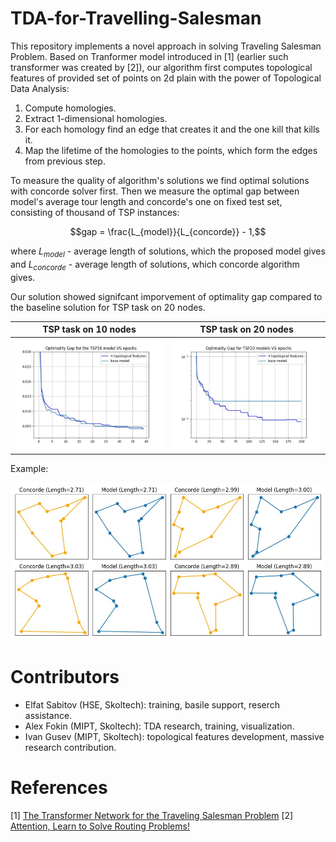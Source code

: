 # TDA-for-Travelling-Salesman
This repository implements a novel approach in solving Traveling Salesman Problem. Based on Tranformer model introduced in [1] (earlier such transformer was created by [2]), our algorithm first computes topological features of provided set of points on 2d plain with the power of Topological Data Analysis: 
1. Compute homologies.
2. Extract 1-dimensional homologies.
3. For each homology find an edge that creates it and the one kill that kills it.
4. Map the lifetime of the homologies to the points, which form the edges from previous step.

To measure the quality of algorithm's solutions we find optimal solutions with concorde solver first. Then we measure the optimal gap between model's average tour length and concorde's one on fixed test set, consisting of thousand of TSP instances:

$$gap = \frac{L_{model}}{L_{concorde}} - 1,$$

where $L_{model}$ - average length of solutions, which the proposed model gives and $L_{concorde}$ - average length of solutions, which concorde algorithm gives.

Our solution showed signifcant imporvement of optimality gap compared to the baseline solution for TSP task on 20 nodes.

TSP task on 10 nodes       |  TSP task on 20 nodes
:-------------------------:|:-------------------------:
![](./images/gap_10.jpg)  |  ![](./images/gap_20.jpg)

Example:

![](./images/paths.jpg)

# Contributors
- Elfat Sabitov (HSE, Skoltech): training, basile support, reserch assistance.
- Alex Fokin (MIPT, Skoltech): TDA research, training, visualization. 
- Ivan Gusev (MIPT, Skoltech): topological features development, massive research contribution.

# References
[1] [The Transformer Network for the Traveling Salesman Problem](https://arxiv.org/abs/2103.03012)
[2] [Attention, Learn to Solve Routing Problems!](https://arxiv.org/abs/1803.08475)
